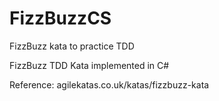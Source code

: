 # FizzBuzzCS

FizzBuzz kata to practice TDD

FizzBuzz TDD Kata implemented in C#

Reference: agilekatas.co.uk/katas/fizzbuzz-kata
